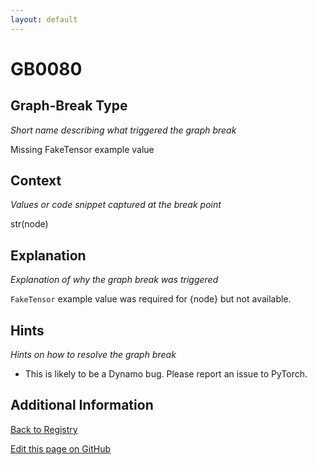 ```yaml
---
layout: default
---
```

# GB0080

## Graph-Break Type
*Short name describing what triggered the graph break*

Missing FakeTensor example value

## Context
*Values or code snippet captured at the break point*

str(node)

## Explanation
*Explanation of why the graph break was triggered*

`FakeTensor` example value was required for {node} but not available.

## Hints
*Hints on how to resolve the graph break*

- This is likely to be a Dynamo bug. Please report an issue to PyTorch.


## Additional Information

<!-- ADDITIONAL INFORMATION START - Add custom information below this line -->

<!-- ADDITIONAL INFORMATION END -->

[Back to Registry](../index.html)

[Edit this page on GitHub](https://github.com/pytorch-labs/compile-graph-break-site/edit/main/docs/gb/gb0080.md)
